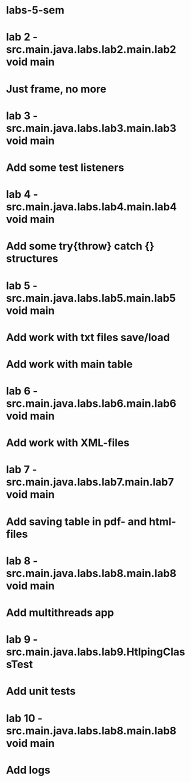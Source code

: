 # labs-5-sem
# lab 2 - src.main.java.labs.lab2.main.lab2 void main
# Just frame, no more
# lab 3 - src.main.java.labs.lab3.main.lab3 void main
# Add some test listeners
# lab 4 - src.main.java.labs.lab4.main.lab4 void main
# Add some try{throw} catch {} structures
# lab 5 - src.main.java.labs.lab5.main.lab5 void main
# Add work with txt files save/load
# Add work with main table
# lab 6 - src.main.java.labs.lab6.main.lab6 void main
# Add work with XML-files
# lab 7 - src.main.java.labs.lab7.main.lab7 void main
# Add saving table in pdf- and html-files
# lab 8 - src.main.java.labs.lab8.main.lab8 void main
# Add multithreads app
# lab 9 - src.main.java.labs.lab9.HtlpingClassTest
# Add unit tests
# lab 10 - src.main.java.labs.lab8.main.lab8 void main
# Add logs
